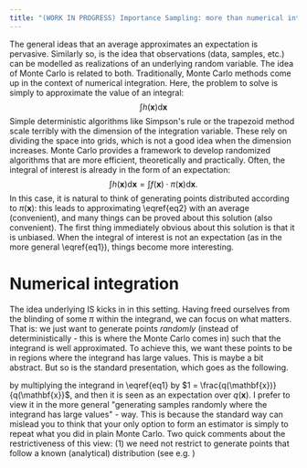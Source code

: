 ```yaml
---
title: "(WORK IN PROGRESS) Importance Sampling: more than numerical integration"
---
```


The general ideas that an average approximates an expectation is pervasive. Similarly so, is the idea that observations (data, samples, etc.) can be modelled as realizations of an underlying random variable. The idea of Monte Carlo is related to both.
Traditionally, Monte Carlo methods come up in the context of numerical integration. Here, the problem to solve is simply to approximate the value of an integral:
$$
\int h(\mathbf{x}) \mathrm{d}\mathbf{x}
\tag{1}\label{eq1}
$$
 Simple deterministic algorithms like Simpson's rule or the trapezoid method scale terribly with the dimension of the integration variable. These rely on dividing the space into grids, which is not a good idea when the dimension increases.
 Monte Carlo provides a framework to develop randomized algorithms that are more efficient, theoretically and practically. Often, the integral of interest is already in the form of an expectation:
 $$
 \int h(\mathbf{x}) \mathrm{d}\mathbf{x} = \int f(\mathbf{x}) \cdot \pi(\mathbf{x}) \mathrm{d}\mathbf{x} .
 \tag{2}\label{eq2}
 $$
 In this case, it is natural to think of generating points distributed according to $\pi(\mathbf{x})$: this leads to approximating \eqref{eq2} with an average (convenient), and many things can be proved about this solution (also convenient). The first thing immediately obvious about this solution is that it is unbiased. When the integral of interest is not an expectation (as in the more general \eqref{eq1}), things become more interesting.

# Numerical integration
  The idea underlying IS kicks in in this setting. Having freed ourselves from the blinding of some $\pi$ within the integrand, we can focus on what matters. That is: we just want to generate points *randomly* (instead of deterministically - this is where the Monte Carlo comes in) such that the integrand is well approximated. To achieve this, we want these points to be in regions where the integrand has large values.
 This is maybe a bit abstract. But so is the standard presentation, which goes as the following.

  by multiplying the integrand in \eqref{eq1} by $1 = \frac{q(\mathbf{x})}{q(\mathbf{x}}$, and then it is seen as an expectation over $q(\mathbf{x})$. I prefer to view it in the more general "generating samples randomly where the integrand has large values" - way. This is because the standard way can mislead you to think that your only option to form an estimator is simply to repeat what you did in plain Monte Carlo. Two quick comments about the restrictiveness of this view: (1) we need not restrict to generate points that follow a known (analytical) distribution (see e.g. )
